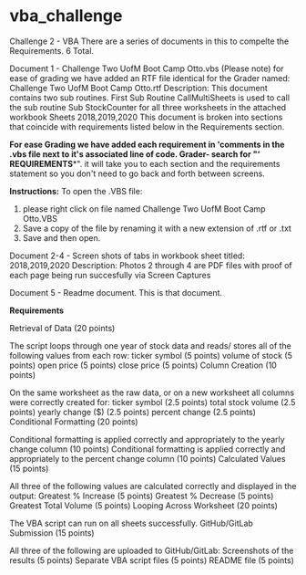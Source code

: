 # vba_challenge
Challenge 2 - VBA
There are a series of documents in this to compelte the Requirements. 6 Total. 

Document 1 - Challenge Two UofM Boot Camp Otto.vbs (Please note) for ease of grading we have added an RTF file identical for the Grader named: Challenge Two UofM Boot Camp Otto.rtf
Description: This document contains two sub routines.
  First Sub Routine CallMultiSheets is used to call the sub routine Sub StockCounter for all three worksheets in the attached workbook
  Sheets 2018,2019,2020
  This document is broken into sections that coincide with requirements listed below in the Requirements section.  
  
  **For ease Grading we have added each requirement in 'comments in the .vbs file next to it's associated line of code. 
  Grader- search for "‘ ****REQUIREMENTS*******". it will take you to each section and the requirements statement so you don't need to go back and forth         between screens. 
 
  **Instructions:** To open the .VBS file:
  1. please right click on file named Challenge Two UofM Boot Camp Otto.VBS 
  2. Save a copy of the file by renaming it with a new extension of .rtf or .txt 
  3. Save and then open. 
  
  
Document 2-4 - Screen shots of tabs in workbook sheet titled:  2018,2019,2020
Description: Photos 2 through 4 are PDF files with proof of each page being run succesfully via Screen Captures 

Document 5 - Readme document. This is that document.  

**Requirements**

Retrieval of Data (20 points)

The script loops through one year of stock data and reads/ stores all of the following values from each row:
ticker symbol (5 points)
volume of stock (5 points)
open price (5 points)
close price (5 points)
Column Creation (10 points)

On the same worksheet as the raw data, or on a new worksheet all columns were correctly created for:
ticker symbol (2.5 points)
total stock volume (2.5 points)
yearly change ($) (2.5 points)
percent change (2.5 points)
Conditional Formatting (20 points)

Conditional formatting is applied correctly and appropriately to the yearly change column (10 points)
Conditional formatting is applied correctly and appropriately to the percent change column (10 points)
Calculated Values (15 points)

All three of the following values are calculated correctly and displayed in the output:
Greatest % Increase (5 points)
Greatest % Decrease (5 points)
Greatest Total Volume (5 points)
Looping Across Worksheet (20 points)

The VBA script can run on all sheets successfully.
GitHub/GitLab Submission (15 points)

All three of the following are uploaded to GitHub/GitLab:
Screenshots of the results (5 points)
Separate VBA script files (5 points)
README file (5 points)
